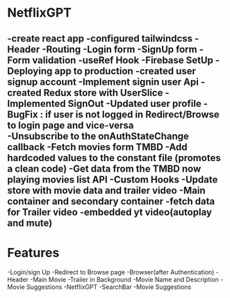 # NetflixGPT 
-create react app
-configured tailwindcss
-Header 
-Routing
-Login form
-SignUp form
-Form validation
-useRef Hook
-Firebase SetUp
-Deploying app to production 
-created user signup account 
-Implement signin user Api
-created Redux store with UserSlice
-Implemented SignOut 
-Updated user profile 
-BugFix : if user is not logged in Redirect/Browse to login page and vice-versa  
-Unsubscribe to the onAuthStateChange callback
-Fetch movies form TMBD
-Add hardcoded values to the constant file (promotes a clean code)
-Get data from the TMBD now playing movies list API
-Custom Hooks
-Update store with movie data and trailer video
-Main container and secondary container 
-fetch data for Trailer video 
-embedded yt video(autoplay and mute)
- 

# Features
-Login/sign Up 
-Redirect to Browse page 
-Browser(after Authentication)
    -Header
    -Main Movie 
    -Trailer in Background
    -Movie Name and Description 
    -Movie Suggestions
-NetflixGPT 
  -SearchBar
  -Movie Suggestions